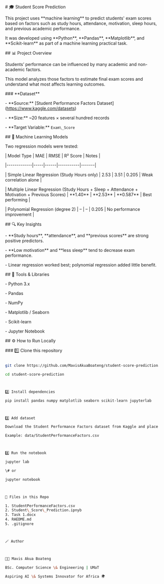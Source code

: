 \# 🎓 Student Score Prediction


This project uses \*\*machine learning\*\* to predict students' exam scores based on factors such as study hours, attendance, motivation, sleep hours, and previous academic performance.  

It was developed using \*\*Python\*\*, \*\*Pandas\*\*, \*\*Matplotlib\*\*, and \*\*Scikit-learn\*\* as part of a machine learning practical task.



\## 📊 Project Overview

Students’ performance can be influenced by many academic and non-academic factors.  

This model analyzes those factors to estimate final exam scores and understand what most affects learning outcomes.



\### \*\*Dataset\*\*

\- \*\*Source:\*\* \[Student Performance Factors Dataset](https://www.kaggle.com/datasets)

\- \*\*Size:\*\* ~20 features × several hundred records

\- \*\*Target Variable:\*\* `Exam\_Score`



\## 🧠 Machine Learning Models

Two regression models were tested:



| Model Type | MAE | RMSE | R² Score | Notes |

|-------------|-----|------|-----------|-------|

| Simple Linear Regression (Study Hours only) | 2.53 | 3.51 | 0.205 | Weak correlation alone |

| Multiple Linear Regression (Study Hours + Sleep + Attendance + Motivation + Previous Scores) | \*\*1.40\*\* | \*\*2.53\*\* | \*\*0.587\*\* | Best performing |

| Polynomial Regression (degree 2) | – | – | 0.205 | No performance improvement |




\## 🔍 Key Insights

\- \*\*Study hours\*\*, \*\*attendance\*\*, and \*\*previous scores\*\* are strong positive predictors.  

\- \*\*Low motivation\*\* and \*\*less sleep\*\* tend to decrease exam performance.  

\- Linear regression worked best; polynomial regression added little benefit.




\## 🧰 Tools \& Libraries

\- Python 3.x  

\- Pandas  

\- NumPy  

\- Matplotlib / Seaborn  

\- Scikit-learn  

\- Jupyter Notebook  



\## ⚙️ How to Run Locally



\### 1️⃣ Clone this repository

```bash

git clone https://github.com/MavisAkuaBoateng/student-score-prediction.git

cd student-score-prediction



2️⃣ Install dependencies

pip install pandas numpy matplotlib seaborn scikit-learn jupyterlab



3️⃣ Add dataset

Download the Student Performance Factors dataset from Kaggle and place it inside a folder named data/

Example: data/StudentPerformanceFactors.csv



4️⃣ Run the notebook

jupyter lab

\# or

jupyter notebook



🧾 Files in this Repo

1. StudentPerformanceFactors.csv
2. Student\_Score\_Prediction.ipnyb
3. Task 1.docx
4. RAEDME.md
5. .gitignore



🪄 Author



👩‍💻 Mavis Akua Boateng

BSc. Computer Science \& Engineering | UMaT

Aspiring AI \& Systems Innovator for Africa 🌍



